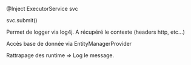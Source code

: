 @Inject
ExecutorService svc

svc.submit()

Permet de logger via log4j. A récupéré le contexte (headers http, etc...)

Accès base de donnée via EntityManagerProvider

Rattrapage des runtime => Log le message.


